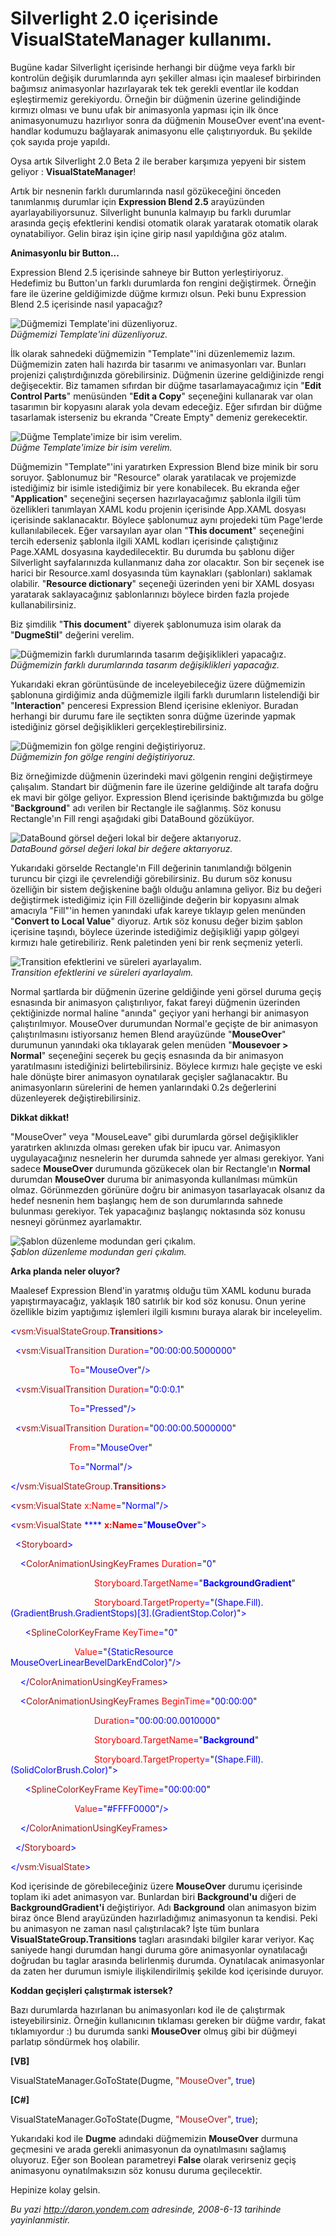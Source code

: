 # Silverlight 2.0 içerisinde VisualStateManager kullanımı.
Bugüne kadar Silverlight içerisinde herhangi bir düğme veya farklı bir
kontrolün değişik durumlarında ayrı şekiller alması için maalesef
birbirinden bağımsız animasyonlar hazırlayarak tek tek gerekli eventlar
ile koddan eşleştirmemiz gerekiyordu. Örneğin bir düğmenin üzerine
gelindiğinde kırmızı olması ve bunu ufak bir animasyonla yapması için
ilk önce animasyonumuzu hazırlıyor sonra da düğmenin MouseOver event'ına
event-handlar kodumuzu bağlayarak animasyonu elle çalıştırıyorduk. Bu
şekilde çok sayıda proje yapıldı.

Oysa artık Silverlight 2.0 Beta 2 ile beraber karşımıza yepyeni bir
sistem geliyor : **VisualStateManager**!

Artık bir nesnenin farklı durumlarında nasıl gözükeceğini önceden
tanımlanmış durumlar için **Expression Blend 2.5** arayüzünden
ayarlayabiliyorsunuz. Silverlight bununla kalmayıp bu farklı durumlar
arasında geçiş efektlerini kendisi otomatik olarak yaratarak otomatik
olarak oynatabiliyor. Gelin biraz işin içine girip nasıl yapıldığına göz
atalım.

**Animasyonlu bir Button...**

Expression Blend 2.5 içerisinde sahneye bir Button yerleştiriyoruz.
Hedefimiz bu Button'un farklı durumlarda fon rengini değiştirmek.
Örneğin fare ile üzerine geldiğimizde düğme kırmızı olsun. Peki bunu
Expression Blend 2.5 içerisinde nasıl yapacağız?

![Düğmemizi Template'ini
düzenliyoruz.](media/Silverlight_2_0_icerisinde_VisualStateManager_kullanimi/12062008_1.png)\
*Düğmemizi Template'ini düzenliyoruz.*

İlk olarak sahnedeki düğmemizin "Template"'ini düzenlememiz lazım.
Düğmemizin zaten hali hazırda bir tasarımı ve animasyonları var. Bunları
projenizi çalıştırdığınızda görebilirsiniz. Düğmenin üzerine
geldiğinizde rengi değişecektir. Biz tamamen sıfırdan bir düğme
tasarlamayacağımız için "**Edit Control Parts**" menüsünden "**Edit a
Copy**" seçeneğini kullanarak var olan tasarımın bir kopyasını alarak
yola devam edeceğiz. Eğer sıfırdan bir düğme tasarlamak isterseniz bu
ekranda "Create Empty" demeniz gerekecektir.

![Düğme Template'imize bir isim
verelim.](media/Silverlight_2_0_icerisinde_VisualStateManager_kullanimi/12062008_2.png)\
*Düğme Template'imize bir isim verelim.*

Düğmemizin "Template"'ini yaratırken Expression Blend bize minik bir
soru soruyor. Şablonumuz bir "Resource" olarak yaratılacak ve projemizde
istediğimiz bir isimle istediğimiz bir yere konabilecek. Bu ekranda eğer
"**Application**" seçeneğini seçersen hazırlayacağımız şablonla ilgili
tüm özellikleri tanımlayan XAML kodu projenin içerisinde App.XAML
dosyası içerisinde saklanacaktır. Böylece şablonumuz aynı projedeki tüm
Page'lerde kullanılabilecek. Eğer varsayılan ayar olan "**This
document**" seçeneğini tercih ederseniz şablonla ilgili XAML kodları
içerisinde çalıştığınız Page.XAML dosyasına kaydedilecektir. Bu durumda
bu şablonu diğer Silverlight sayfalarınızda kullanmanız daha zor
olacaktır. Son bir seçenek ise harici bir Resource.xaml dosyasında tüm
kaynakları (şablonları) saklamak olabilir. "**Resource dictionary**"
seçeneği üzerinden yeni bir XAML dosyası yaratarak saklayacağınız
şablonlarınızı böylece birden fazla projede kullanabilirsiniz.

Biz şimdilik "**This document**" diyerek şablonumuza isim olarak da
"**DugmeStil**" değerini verelim.

![Düğmemizin farklı durumlarında tasarım değişiklikleri
yapacağız.](media/Silverlight_2_0_icerisinde_VisualStateManager_kullanimi/12062008_3.png)\
*Düğmemizin farklı durumlarında tasarım değişiklikleri yapacağız.*

Yukarıdaki ekran görüntüsünde de inceleyebileceğiz üzere düğmemizin
şablonuna girdiğimiz anda düğmemizle ilgili farklı durumların
listelendiği bir "**Interaction**" penceresi Expression Blend içerisine
ekleniyor. Buradan herhangi bir durumu fare ile seçtikten sonra düğme
üzerinde yapmak istediğiniz görsel değişiklikleri
gerçekleştirebilirsiniz.

![Düğmemizin fon gölge rengini
değiştiriyoruz.](media/Silverlight_2_0_icerisinde_VisualStateManager_kullanimi/12062008_4.png)\
*Düğmemizin fon gölge rengini değiştiriyoruz.*

Biz örneğimizde düğmenin üzerindeki mavi gölgenin rengini değiştirmeye
çalışalım. Standart bir düğmenin fare ile üzerine geldiğinde alt tarafa
doğru ek mavi bir gölge geliyor. Expression Blend içerisinde
baktığımızda bu gölge "**Background**" adı verilen bir Rectangle ile
sağlanmış. Söz konusu Rectangle'ın Fill rengi aşağıdaki gibi DataBound
gözüküyor.

![DataBound görsel değeri lokal bir değere
aktarıyoruz.](media/Silverlight_2_0_icerisinde_VisualStateManager_kullanimi/12062008_5.png)\
*DataBound görsel değeri lokal bir değere aktarıyoruz.*

Yukarıdaki görselde Rectangle'ın Fill değerinin tanımlandığı bölgenin
turuncu bir çizgi ile çevrelendiği görebilirsiniz. Bu durum söz konusu
özelliğin bir sistem değişkenine bağlı olduğu anlamına geliyor. Biz bu
değeri değiştirmek istediğimiz için Fill özelliğinde değerin bir
kopyasını almak amacıyla "Fill"'in hemen yanındaki ufak kareye tıklayıp
gelen menünden "**Convert to Local Value**" diyoruz. Artık söz konusu
değer bizim şablon içerisine taşındı, böylece üzerinde istediğimiz
değişikliği yapıp gölgeyi kırmızı hale getirebiliriz. Renk paletinden
yeni bir renk seçmeniz yeterli.

![Transition efektlerini ve süreleri
ayarlayalım.](media/Silverlight_2_0_icerisinde_VisualStateManager_kullanimi/12062008_6.png)\
*Transition efektlerini ve süreleri ayarlayalım.*

Normal şartlarda bir düğmenin üzerine geldiğinde yeni görsel duruma
geçiş esnasında bir animasyon çalıştırılıyor, fakat fareyi düğmenin
üzerinden çektiğinizde normal haline "anında" geçiyor yani herhangi bir
animasyon çalıştırılmıyor. MouseOver durumundan Normal'e geçişte de bir
animasyon çalıştırılmasını istiyorsanız hemen Blend arayüzünde
"**MouseOver**" durumunun yanındaki oka tıklayarak gelen menüden
"**Mousevoer \> Normal**" seçeneğini seçerek bu geçiş esnasında da bir
animasyon yaratılmasını istediğinizi belirtebilirsiniz. Böylece kırmızı
hale geçişte ve eski hale dönüşte birer animasyon oynatılarak geçişler
sağlanacaktır. Bu animasyonların sürelerini de hemen yanlarındaki 0.2s
değerlerini düzenleyerek değiştirebilirsiniz.

**Dikkat dikkat!**

"MouseOver" veya "MouseLeave" gibi durumlarda görsel değişiklikler
yaratırken aklınızda olması gereken ufak bir ipucu var. Animasyon
uygulayacağınız nesnelerin her durumda sahnede yer alması gerekiyor.
Yani sadece **MouseOver** durumunda gözükecek olan bir Rectangle'ın
**Normal** durumdan **MouseOver** duruma bir animasyonda kullanılması
mümkün olmaz. Görünmezden görünüre doğru bir animasyon tasarlayacak
olsanız da hedef nesnenin hem başlangıç hem de son durumlarında sahnede
bulunması gerekiyor. Tek yapacağınız başlangıç noktasında söz konusu
nesneyi görünmez ayarlamaktır.

![Şablon düzenleme modundan geri
çıkalım.](media/Silverlight_2_0_icerisinde_VisualStateManager_kullanimi/12062008_7.png)\
*Şablon düzenleme modundan geri çıkalım.*

**Arka planda neler oluyor?**

Maalesef Expression Blend'in yaratmış olduğu tüm XAML kodunu burada
yapıştırmayacağız, yaklaşık 180 satırlık bir kod söz konusu. Onun yerine
özellikle bizim yaptığımız işlemleri ilgili kısmını buraya alarak bir
inceleyelim.

<span style="color: blue;">\<</span><span
style="color: #a31515;">vsm:VisualStateGroup.**Transitions**</span><span
style="color: blue;">\></span>

<span style="color: blue;">  \<</span><span
style="color: #a31515;">vsm:VisualTransition</span><span
style="color: blue;"> </span><span
style="color: red;">Duration</span><span
style="color: blue;">=</span>"<span
style="color: blue;">00:00:00.5000000</span>"

<span style="color: blue;">                        </span><span
style="color: red;">To</span><span style="color: blue;">=</span>"<span
style="color: blue;">MouseOver</span>"<span
style="color: blue;">/\></span>

<span style="color: blue;">  \<</span><span
style="color: #a31515;">vsm:VisualTransition</span><span
style="color: blue;"> </span><span
style="color: red;">Duration</span><span
style="color: blue;">=</span>"<span style="color: blue;">0:0:0.1</span>"

<span style="color: blue;">                        </span><span
style="color: red;">To</span><span style="color: blue;">=</span>"<span
style="color: blue;">Pressed</span>"<span
style="color: blue;">/\></span>

<span style="color: blue;">  \<</span><span
style="color: #a31515;">vsm:VisualTransition</span><span
style="color: blue;"> </span><span
style="color: red;">Duration</span><span
style="color: blue;">=</span>"<span
style="color: blue;">00:00:00.5000000</span>"

<span style="color: blue;">                        </span><span
style="color: red;">From</span><span style="color: blue;">=</span>"<span
style="color: blue;">MouseOver</span>"

<span style="color: blue;">                        </span><span
style="color: red;">To</span><span style="color: blue;">=</span>"<span
style="color: blue;">Normal</span>"<span style="color: blue;">/\></span>

<span style="color: blue;">\</</span><span
style="color: #a31515;">vsm:VisualStateGroup.**Transitions**</span><span
style="color: blue;">\></span>

<span style="color: blue;">\<</span><span
style="color: #a31515;">vsm:VisualState</span><span
style="color: blue;"> </span><span
style="color: red;">x:Name</span><span
style="color: blue;">=</span>"<span
style="color: blue;">Normal</span>"<span style="color: blue;">/\></span>

<span style="color: blue;">\<</span><span
style="color: #a31515;">vsm:VisualState</span><span
style="color: blue;"> **** </span><span
style="color: red;">**x:Name**</span><span
style="color: blue;">**=**</span>"<span
style="color: blue;">**MouseOver**</span>"<span
style="color: blue;">\></span>

<span style="color: blue;">  \<</span><span
style="color: #a31515;">Storyboard</span><span
style="color: blue;">\></span>

<span style="color: blue;">    \<</span><span
style="color: #a31515;">ColorAnimationUsingKeyFrames</span><span
style="color: blue;"> </span><span
style="color: red;">Duration</span><span
style="color: blue;">=</span>"<span style="color: blue;">0</span>"

<span style="color: blue;">                                 
</span><span style="color: red;">Storyboard.TargetName</span><span
style="color: blue;">=</span>"<span
style="color: blue;">**BackgroundGradient**</span>"

<span style="color: blue;">                                 
</span><span style="color: red;">Storyboard.TargetProperty</span><span
style="color: blue;">=</span>"<span
style="color: blue;">(Shape.Fill).(GradientBrush.GradientStops)[3].(GradientStop.Color)</span>"<span
style="color: blue;">\></span>

<span style="color: blue;">      \<</span><span
style="color: #a31515;">SplineColorKeyFrame</span><span
style="color: blue;"> </span><span
style="color: red;">KeyTime</span><span
style="color: blue;">=</span>"<span style="color: blue;">0</span>"

<span style="color: blue;">                          </span><span
style="color: red;">Value</span><span
style="color: blue;">=</span>"<span style="color: blue;">{StaticResource
MouseOverLinearBevelDarkEndColor}</span>"<span
style="color: blue;">/\></span>

<span style="color: blue;">    \</</span><span
style="color: #a31515;">ColorAnimationUsingKeyFrames</span><span
style="color: blue;">\></span>

<span style="color: blue;">    \<</span><span
style="color: #a31515;">ColorAnimationUsingKeyFrames</span><span
style="color: blue;"> </span><span
style="color: red;">BeginTime</span><span
style="color: blue;">=</span>"<span
style="color: blue;">00:00:00</span>"

<span style="color: blue;">                                 
</span><span style="color: red;">Duration</span><span
style="color: blue;">=</span>"<span
style="color: blue;">00:00:00.0010000</span>"

<span style="color: blue;">                                 
</span><span style="color: red;">Storyboard.TargetName</span><span
style="color: blue;">=</span>"<span
style="color: blue;">**Background**</span>"

<span style="color: blue;">                                 
</span><span style="color: red;">Storyboard.TargetProperty</span><span
style="color: blue;">=</span>"<span
style="color: blue;">(Shape.Fill).(SolidColorBrush.Color)</span>"<span
style="color: blue;">\></span>

<span style="color: blue;">      \<</span><span
style="color: #a31515;">SplineColorKeyFrame</span><span
style="color: blue;"> </span><span
style="color: red;">KeyTime</span><span
style="color: blue;">=</span>"<span
style="color: blue;">00:00:00</span>"

<span style="color: blue;">                          </span><span
style="color: red;">Value</span><span
style="color: blue;">=</span>"<span
style="color: blue;">\#FFFF0000</span>"<span
style="color: blue;">/\></span>

<span style="color: blue;">    \</</span><span
style="color: #a31515;">ColorAnimationUsingKeyFrames</span><span
style="color: blue;">\></span>

<span style="color: blue;">  \</</span><span
style="color: #a31515;">Storyboard</span><span
style="color: blue;">\></span>

<span style="color: blue;">\</</span><span
style="color: #a31515;">vsm:VisualState</span><span
style="color: blue;">\></span>

Kod içerisinde de görebileceğiniz üzere **MouseOver** durumu içerisinde
toplam iki adet animasyon var. Bunlardan biri **Background'u** diğeri de
**BackgroundGradient'i** değiştiriyor. Adı **Background** olan animasyon
bizim biraz önce Blend arayüzünden hazırladığımız animasyonun ta
kendisi. Peki bu animasyon ne zaman nasıl çalıştırılacak? İşte tüm
bunlara **VisualStateGroup.Transitions** tagları arasındaki bilgiler
karar veriyor. Kaç saniyede hangi durumdan hangi duruma göre
animasyonlar oynatılacağı doğrudan bu taglar arasında belirlenmiş
durumda. Oynatılacak animasyonlar da zaten her durumun ismiyle
ilişkilendirilmiş şekilde kod içerisinde duruyor.

**Koddan geçişleri çalıştırmak istersek?**

Bazı durumlarda hazırlanan bu animasyonları kod ile de çalıştırmak
isteyebilirsiniz. Örneğin kullanıcının tıklaması gereken bir düğme
vardır, fakat tıklamıyordur :) bu durumda sanki **MouseOver** olmuş gibi
bir düğmeyi parlatıp söndürmek hoş olabilir.

**[VB]**

VisualStateManager.GoToState(Dugme, <span
style="color: #a31515;">"MouseOver"</span>, <span
style="color: blue;">true</span>)

**[C\#]**

VisualStateManager.GoToState(Dugme, <span
style="color: #a31515;">"MouseOver"</span>, <span
style="color: blue;">true</span>);

Yukarıdaki kod ile **Dugme** adındaki düğmemizin **MouseOver** durmuna
geçmesini ve arada gerekli animasyonun da oynatılmasını sağlamış
oluyoruz. Eğer son Boolean parametreyi **False** olarak verirseniz geçiş
animasyonu oynatılmaksızın söz konusu duruma geçilecektir.

Hepinize kolay gelsin.



*Bu yazi http://daron.yondem.com adresinde, 2008-6-13 tarihinde yayinlanmistir.*
